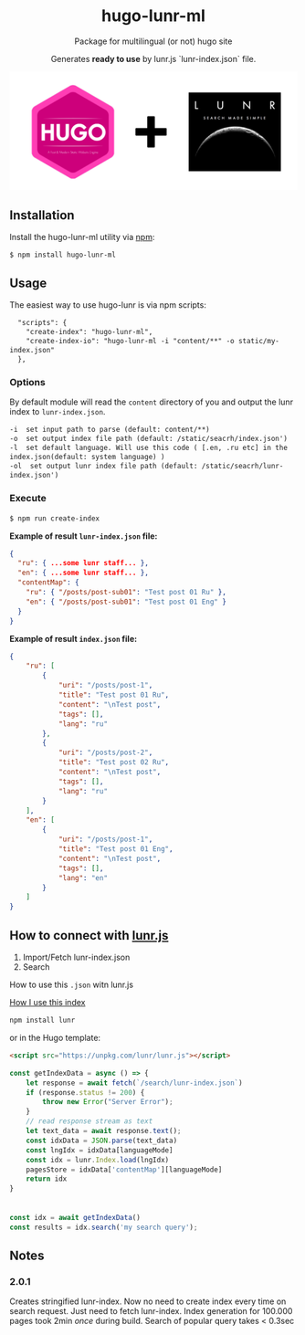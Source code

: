 <h1 align="center">hugo-lunr-ml</h1>
<p align="center">Package for multilingual (or not) hugo site</p>
<p align="center">Generates <b>ready to use</b> by lunr.js `lunr-index.json` file.</p>

<p align="center">
  <img src="https://github.com/romankurnovskii/hugo-lunr-ml/raw/main/img/hugo-lunr-ml.png" alt="Hugo Lunr Multilanguage package">
</p>

## Installation

Install the hugo-lunr-ml utility via [npm](https://www.npmjs.com/package/hugo-lunr-ml):

```
$ npm install hugo-lunr-ml
```

## Usage

The easiest way to use hugo-lunr is via npm scripts:

```
  "scripts": {
    "create-index": "hugo-lunr-ml",
    "create-index-io": "hugo-lunr-ml -i "content/**" -o static/my-index.json"
  },
```

### Options

By default module will read the `content` directory of you and output the lunr index to `lunr-index.json`. 

```
-i  set input path to parse (default: content/**)
-o  set output index file path (default: /static/seacrh/index.json')
-l  set default language. Will use this code ( [.en, .ru etc] in the index.json(default: system language) )
-ol  set output lunr index file path (default: /static/seacrh/lunr-index.json')
```

### Execute

```sh
$ npm run create-index
```


**Example of result `lunr-index.json` file:**

```json
{
  "ru": { ...some lunr staff... },
  "en": { ...some lunr staff... },
  "contentMap": {
    "ru": { "/posts/post-sub01": "Test post 01 Ru" },
    "en": { "/posts/post-sub01": "Test post 01 Eng" }
  }
}
```

**Example of result `index.json` file:**

```json
{
    "ru": [
        {
            "uri": "/posts/post-1",
            "title": "Test post 01 Ru",
            "content": "\nTest post",
            "tags": [],
            "lang": "ru"
        },
        {
            "uri": "/posts/post-2",
            "title": "Test post 02 Ru",
            "content": "\nTest post",
            "tags": [],
            "lang": "ru"
        }
    ],
    "en": [
        {
            "uri": "/posts/post-1",
            "title": "Test post 01 Eng",
            "content": "\nTest post",
            "tags": [],
            "lang": "en"
        }
    ]
}
```

## How to connect with [lunr.js](https://lunrjs.com/)


1. Import/Fetch lunr-index.json
2. Search

How to use this `.json` witn lunr.js

[How I use this index](https://romankurnovskii.com/en/posts/hugo-add-search-lunr-popup/#connect-searchresult-forms-with-lunrjs-search)

```sh
npm install lunr
```

or in the Hugo template:

```html
<script src="https://unpkg.com/lunr/lunr.js"></script>
```

```javascript
const getIndexData = async () => {
	let response = await fetch(`/search/lunr-index.json`)
	if (response.status != 200) {
		throw new Error("Server Error");
	}
	// read response stream as text
	let text_data = await response.text();
	const idxData = JSON.parse(text_data)
	const lngIdx = idxData[languageMode]
	const idx = lunr.Index.load(lngIdx)
	pagesStore = idxData['contentMap'][languageMode]
	return idx
}


const idx = await getIndexData()
const results = idx.search('my search query');

```


## Notes

### 2.0.1

Creates stringified lunr-index. Now no need to create index every time on search request. Just need to fetch lunr-index.
Index generation for 100.000 pages took 2min *once* during build. Search of popular query takes < 0.3sec